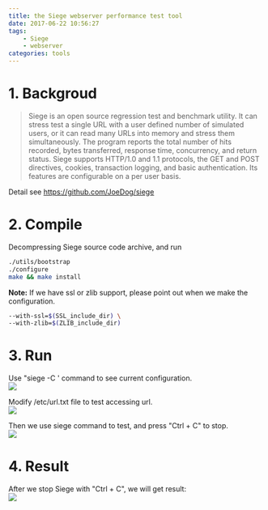 ```yaml
---
title: the Siege webserver performance test tool
date: 2017-06-22 10:56:27
tags: 
	- Siege
	- webserver
categories: tools
---
```


# 1. Backgroud
>Siege is an open source regression test and benchmark utility. It can stress test a single URL with a user defined number of simulated users, or it can read many URLs into memory and stress them simultaneously. The program reports the total number of hits recorded, bytes transferred, response time, concurrency, and return status. Siege supports HTTP/1.0 and 1.1 protocols, the GET and POST directives, cookies, transaction logging, and basic authentication. Its features are configurable on a per user basis.

Detail see  <https://github.com/JoeDog/siege>

# 2. Compile
Decompressing Siege source code archive, and run  
``` bash
./utils/bootstrap
./configure
make && make install
```
**Note:**  If we have ssl or zlib support, please point out when we make the configuration.   
```bash
--with-ssl=$(SSL_include_dir) \
--with-zlib=$(ZLIB_include_dir)
```
<!-- more -->
# 3. Run
Use "siege -C ' command to see current configuration.   
![](https://raw.githubusercontent.com/JShell07/jshell07.github.io/master/images/siege/siege_config.png)

Modify /etc/url.txt file to test accessing url.  
![](https://raw.githubusercontent.com/JShell07/jshell07.github.io/master/images/siege/siege_test_url.png)

Then we use siege command to test, and press "Ctrl + C" to stop.  
![](https://raw.githubusercontent.com/JShell07/jshell07.github.io/master/images/siege/siege_run.png)

# 4. Result
After we stop Siege with "Ctrl + C", we will get result:  
![](https://raw.githubusercontent.com/JShell07/jshell07.github.io/master/images/siege/siege_result.png)
